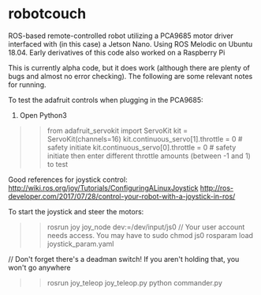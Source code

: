# robotcouch
ROS-based remote-controlled robot utilizing a PCA9685 motor driver interfaced with (in this case) a Jetson Nano. Using ROS Melodic on Ubuntu 18.04. Early derivatives of this code also worked on a Raspberry Pi


This is currently alpha code, but it does work (although there are plenty of bugs and almost no error checking). The following are some relevant notes for running.

To test the adafruit controls when plugging in the PCA9685:
1. Open Python3
>> from adafruit_servokit import ServoKit
>> kit = ServoKit(channels=16)
>> kit.continuous_servo[1].throttle = 0 # safety initiate
>> kit.continuous_servo[0].throttle = 0 # safety initiate
 then enter different throttle amounts (between -1 and 1) to test

Good references for joystick control:
http://wiki.ros.org/joy/Tutorials/ConfiguringALinuxJoystick
http://ros-developer.com/2017/07/28/control-your-robot-with-a-joystick-in-ros/

To start the joystick and steer the motors:
>> rosrun joy joy_node dev:=/dev/input/js0 
// Your user account needs access. You may have to sudo chmod js0
>> rosparam load joystick_param.yaml 

// Don't forget there's a deadman switch! If you aren't holding that, you won't go anywhere

>> rosrun joy_teleop joy_teleop.py
>> python commander.py